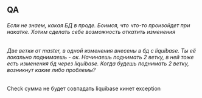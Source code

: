 ## QA
###### Если не знаем, какая БД в проде. Боимся, что что-то произойдет при накатке. Хотим сделать себе возможность откатить изменения

###### Две ветки от master, в одной изменения внесены в бд с liquibase. Ты её локально поднимаешь - ок. Начинаешь поднимать 2 ветку, в ней тоже есть изменения бд через liquibase. Когда будешь поднимать 2 ветку, возникнут какие либо проблемы?

Check сумма не будет совпадать liquibase кинет exception

###### 